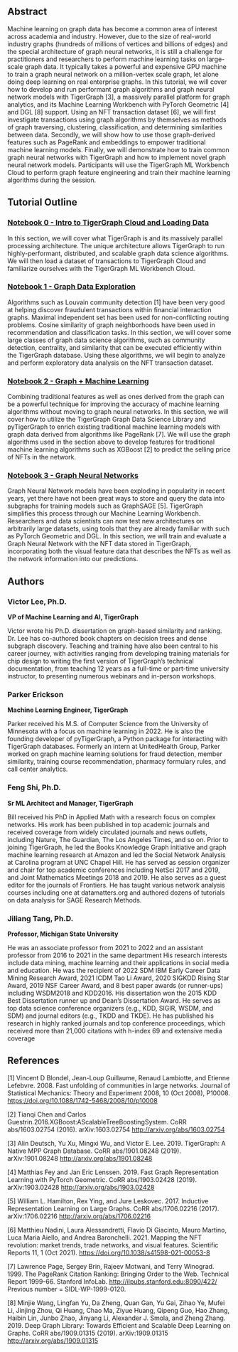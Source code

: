 ## Abstract
Machine learning on graph data has become a common area of interest across academia and industry. However, due to the size of real-world industry graphs (hundreds of millions of vertices and billions of edges) and the special architecture of graph neural networks, it is still a challenge for practitioners and researchers to perform machine learning tasks on large-scale graph data. It typically takes a powerful and expensive GPU machine to train a graph neural network on a million-vertex scale graph, let alone doing deep learning on real enterprise graphs. In this tutorial, we will cover how to develop and run performant graph algorithms and graph neural network models with TigerGraph [3], a massively parallel platform for graph analytics, and its Machine Learning Workbench with PyTorch Geometric [4] and DGL [8] support. Using an NFT transaction dataset [6], we will first investigate transactions using graph algorithms by themselves as methods of graph traversing, clustering, classification, and determining similarities between data. Secondly, we will show how to use those graph-derived features such as PageRank and embeddings to empower traditional machine learning models. Finally, we will demonstrate how to train common graph neural networks with TigerGraph and how to implement novel graph neural network models. Participants will use the TigerGraph ML Workbench Cloud to perform graph feature engineering and train their machine learning algorithms during the session.

## Tutorial Outline

### [Notebook 0 - Intro to TigerGraph Cloud and Loading Data](https://github.com/TigerGraph-DevLabs/kdd2022-tutorial/blob/main/notebooks/load_data.ipynb)
In this section, we will cover what TigerGraph is and its massively parallel processing architecture. The unique architecture allows TigerGraph to run highly-performant, distributed, and scalable graph data science algorithms. We will then load a dataset of transactions to TigerGraph Cloud and familiarize ourselves with the TigerGraph ML Workbench Cloud.

### [Notebook 1 - Graph Data Exploration](https://github.com/TigerGraph-DevLabs/kdd2022-tutorial/blob/main/notebooks/graph_algorithms.ipynb)
Algorithms such as Louvain community detection [1] have been very good at helping discover fraudulent transactions within financial interaction graphs. Maximal independent set has been used for non-conflicting routing problems. Cosine similarity of graph neighborhoods have been used in recommendation and classification tasks. In this section, we will cover some large classes of graph data science algorithms, such as community detection, centrality, and similarity that can be executed efficiently within the TigerGraph database. Using these algorithms, we will begin to analyze and perform exploratory data analysis on the NFT transaction dataset.

### [Notebook 2 - Graph + Machine Learning](https://github.com/TigerGraph-DevLabs/kdd2022-tutorial/blob/main/notebooks/graph_traditional_ml.ipynb)
Combining traditional features as well as ones derived from the graph can be a powerful technique for improving the accuracy of machine learning algorithms without moving to graph neural networks. In this section, we will cover how to utilize the TigerGraph Graph Data Science Library and pyTigerGraph to enrich existing traditional machine learning models with graph data derived from algorithms like PageRank [7]. We will use the graph algorithms used in the section above to develop features for traditional machine learning algorithms such as XGBoost [2] to predict the selling price of NFTs in the network.

### [Notebook 3 - Graph Neural Networks](https://github.com/TigerGraph-DevLabs/kdd2022-tutorial/blob/main/notebooks/gnn_training.ipynb)
Graph Neural Network models have been exploding in popularity in recent years, yet there have not been great ways to store and query the data into subgraphs for training models such as GraphSAGE [5]. TigerGraph simplifies this process through our Machine Learning Workbench. Researchers and data scientists can now test new architectures on arbitrarily large datasets, using tools that they are already familiar with such as PyTorch Geometric and DGL. In this section, we will train and evaluate a Graph Neural Network with the NFT data stored in TigerGraph, incorporating both the visual feature data that describes the NFTs as well as the network information into our predictions.

## Authors

### Victor Lee, Ph.D.
**VP of Machine Learning and AI, TigerGraph**

Victor wrote his Ph.D. dissertation on graph-based similarity and ranking. Dr. Lee has co-authored book chapters on decision trees and dense subgraph discovery. Teaching and training have also been central to his career journey, with activities ranging from developing training materials for chip design to writing the first version of TigerGraph’s technical documentation, from teaching 12 years as a full-time or part-time university instructor, to presenting numerous webinars and in-person workshops.

### Parker Erickson
**Machine Learning Engineer, TigerGraph**

Parker received his M.S. of Computer Science from the University of Minnesota with a focus on machine learning in 2022. He is also the founding developer of pyTigerGraph, a Python package for interacting with TigerGraph databases. Formerly an intern at UnitedHealth Group, Parker worked on graph machine learning solutions for fraud detection, member similarity, training course recommendation, pharmacy formulary rules, and call center analytics.

### Feng Shi, Ph.D.
**Sr ML Architect and Manager, TigerGraph**

Bill received his PhD in Applied Math with a research focus on complex networks. His work has been published in top academic journals and received coverage from widely circulated journals and news outlets, including Nature, The Guardian, The Los Angeles Times, and so on. Prior to joining TigerGraph, he led the Books Knowledge Graph initiative and graph machine learning research at Amazon and led the Social Network Analysis at Carolina program at UNC Chapel Hill. He has served as session organizer and chair for top academic conferences including NetSci 2017 and 2019, and Joint Mathematics Meetings 2018 and 2019. He also serves as a guest editor for the journals of Frontiers. He has taught various network analysis courses including one at datamatters.org and authored dozens of tutorials on data analysis for SAGE Research Methods.

### Jiliang Tang, Ph.D.
**Professor, Michigan State University**

He was an associate professor from 2021 to 2022 and an assistant professor from 2016 to 2021 in the same department His research interests include data mining, machine learning and their applications in social media and education. He was the recipient of 2022 SDM IBM Early Career Data Mining Research Award, 2021 ICDM Tao Li Award, 2020 SIGKDD Rising Star Award, 2019 NSF Career Award, and 8 best paper awards (or runner-ups) including WSDM2018 and KDD2016. His dissertation won the 2015 KDD Best Dissertation runner up and Dean’s Dissertation Award. He serves as top data science conference organizers (e.g., KDD, SIGIR, WSDM, and SDM) and journal editors (e.g., TKDD and TKDE). He has published his research in highly ranked journals and top conference proceedings, which received more than 21,000 citations with h-index 69 and extensive media coverage

## References
[1] Vincent D Blondel, Jean-Loup Guillaume, Renaud Lambiotte, and Etienne Lefebvre. 2008. Fast unfolding of communities in large networks. Journal of Statistical Mechanics: Theory and Experiment 2008, 10 (Oct 2008), P10008. https://doi.org/10.1088/1742-5468/2008/10/p10008

[2] Tianqi Chen and Carlos Guestrin.2016.XGBoost:AScalableTreeBoostingSystem. CoRR abs/1603.02754 (2016). arXiv:1603.02754 http://arxiv.org/abs/1603.02754

[3] Alin Deutsch, Yu Xu, Mingxi Wu, and Victor E. Lee. 2019. TigerGraph: A Native MPP Graph Database. CoRR abs/1901.08248 (2019). arXiv:1901.08248 http://arxiv.org/abs/1901.08248

[4] Matthias Fey and Jan Eric Lenssen. 2019. Fast Graph Representation Learning with PyTorch Geometric. CoRR abs/1903.02428 (2019). arXiv:1903.02428 http://arxiv.org/abs/1903.02428

[5] William L. Hamilton, Rex Ying, and Jure Leskovec. 2017. Inductive Representation Learning on Large Graphs. CoRR abs/1706.02216 (2017). arXiv:1706.02216 http://arxiv.org/abs/1706.02216

[6] Matthieu Nadini, Laura Alessandretti, Flavio Di Giacinto, Mauro Martino, Luca Maria Aiello, and Andrea Baronchelli. 2021. Mapping the NFT revolution: market trends, trade networks, and visual features. Scientific Reports 11, 1 (Oct 2021). https://doi.org/10.1038/s41598-021-00053-8

[7] Lawrence Page, Sergey Brin, Rajeev Motwani, and Terry Winograd. 1999. The PageRank Citation Ranking: Bringing Order to the Web. Technical Report 1999-66. Stanford InfoLab. http://ilpubs.stanford.edu:8090/422/ Previous number = SIDL-WP-1999-0120.

[8] Minjie Wang, Lingfan Yu, Da Zheng, Quan Gan, Yu Gai, Zihao Ye, Mufei Li, Jinjing Zhou, Qi Huang, Chao Ma, Ziyue Huang, Qipeng Guo, Hao Zhang, Haibin Lin, Junbo Zhao, Jinyang Li, Alexander J. Smola, and Zheng Zhang. 2019. Deep Graph Library: Towards Efficient and Scalable Deep Learning on Graphs. CoRR abs/1909.01315 (2019). arXiv:1909.01315 http://arxiv.org/abs/1909.01315